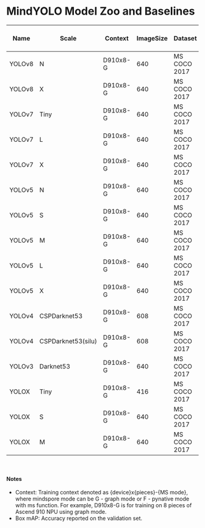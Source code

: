 # MindYOLO Model Zoo and Baselines

| Name   | Scale        | Context  | ImageSize | Dataset      | Box mAP (%) | Params | FLOPs  | Recipe                                                                                   | Download                                                                                                             |
|--------|--------------|----------|-----------|--------------|-------------|--------|--------|------------------------------------------------------------------------------------------|----------------------------------------------------------------------------------------------------------------------|
| YOLOv8 | N            | D910x8-G | 640       | MS COCO 2017 | 37.2        | 3.2M   | 8.7G   | [yaml](https://github.com/mindspore-lab/mindyolo/blob/master/configs/yolov8/yolov8n.yaml) | [weights](https://download.mindspore.cn/toolkits/mindyolo/yolov8/yolov8-n_500e_mAP372-cc07f5bd.ckpt)                 |
| YOLOv8 | X            | D910x8-G | 640       | MS COCO 2017 | 53.7        | 68.2M  | 257.8G | [yaml](https://github.com/mindspore-lab/mindyolo/blob/master/configs/yolov8/yolov8x.yaml) | [weights](https://download.mindspore.cn/toolkits/mindyolo/yolov8/yolov8-x_500e_mAP537-b958e1c7.ckpt)                 |
| YOLOv7 | Tiny         | D910x8-G | 640       | MS COCO 2017 | 37.5        | 6.2M   | 13.8G  | [yaml](https://github.com/mindspore-lab/mindyolo/blob/master/configs/yolov7/yolov7-tiny.yaml) | [weights](https://download.mindspore.cn/toolkits/mindyolo/yolov7/yolov7-tiny_300e_mAP375-d8972c94.ckpt)              |
| YOLOv7 | L            | D910x8-G | 640       | MS COCO 2017 | 50.8        | 36.9M  | 104.7G | [yaml](https://github.com/mindspore-lab/mindyolo/blob/master/configs/yolov7/yolov7.yaml) | [weights](https://download.mindspore.cn/toolkits/mindyolo/yolov7/yolov7_300e_mAP508-734ac919.ckpt)                   |
| YOLOv7 | X            | D910x8-G | 640       | MS COCO 2017 | 52.4        | 71.3M  | 189.9G | [yaml](https://github.com/mindspore-lab/mindyolo/blob/master/configs/yolov7/yolov7-x.yaml) | [weights](https://download.mindspore.cn/toolkits/mindyolo/yolov7/yolov7-x_300e_mAP524-e2f58741.ckpt)                 |
| YOLOv5 | N            | D910x8-G | 640       | MS COCO 2017 | 27.3        | 1.9M   | 4.5G   | [yaml](https://github.com/mindspore-lab/mindyolo/blob/master/configs/yolov5/yolov5n.yaml) | [weights](https://download.mindspore.cn/toolkits/mindyolo/yolov5/yolov5n_300e_mAP273-9b16bd7b.ckpt)                  |
| YOLOv5 | S            | D910x8-G | 640       | MS COCO 2017 | 37.6        | 7.2M   | 16.5G  | [yaml](https://github.com/mindspore-lab/mindyolo/blob/master/configs/yolov5/yolov5s.yaml) | [weights](https://download.mindspore.cn/toolkits/mindyolo/yolov5/yolov5s_300e_mAP376-860bcf3b.ckpt)                  |
| YOLOv5 | M            | D910x8-G | 640       | MS COCO 2017 | 44.9        | 21.2M  | 49.0G  | [yaml](https://github.com/mindspore-lab/mindyolo/blob/master/configs/yolov5/yolov5m.yaml) | [weights](https://download.mindspore.cn/toolkits/mindyolo/yolov5/yolov5m_300e_mAP449-e7bbf695.ckpt)                  |
| YOLOv5 | L            | D910x8-G | 640       | MS COCO 2017 | 48.5        | 46.5M  | 109.1G | [yaml](https://github.com/mindspore-lab/mindyolo/blob/master/configs/yolov5/yolov5l.yaml) | [weights](https://download.mindspore.cn/toolkits/mindyolo/yolov5/yolov5l_300e_mAP485-a28bce73.ckpt)                  |
| YOLOv5 | X            | D910x8-G | 640       | MS COCO 2017 | 50.5        | 86.7M  | 205.7G | [yaml](https://github.com/mindspore-lab/mindyolo/blob/master/configs/yolov5/yolov5x.yaml) | [weights](https://download.mindspore.cn/toolkits/mindyolo/yolov5/yolov5x_300e_mAP505-97d36ddc.ckpt)                  |
| YOLOv4 | CSPDarknet53 | D910x8-G | 608       | MS COCO 2017 | 45.4        | 27.6M  | 52G    | [yaml](https://github.com/mindspore-lab/mindyolo/blob/master/configs/yolov4/yolov4.yaml) | [weights](https://download.mindspore.cn/toolkits/mindyolo/yolov4/yolov4-cspdarknet53_320e_map454-50172f93.ckpt)      |
| YOLOv4 | CSPDarknet53(silu) | D910x8-G | 608       | MS COCO 2017 | 45.8        | 27.6M  | 52G    | [yaml](https://github.com/mindspore-lab/mindyolo/blob/master/configs/yolov4/yolov4-silu.yaml) | [weights](https://download.mindspore.cn/toolkits/mindyolo/yolov4/yolov4-cspdarknet53_silu_320e_map458-bdfc3205.ckpt) |
| YOLOv3 | Darknet53    | D910x8-G | 640       | MS COCO 2017 | 45.5        | 61.9M  | 156.4G | [yaml](https://github.com/mindspore-lab/mindyolo/blob/master/configs/yolov3/yolov3.yaml) | [weights](https://download.mindspore.cn/toolkits/mindyolo/yolov3/yolov3-darknet53_300e_mAP455-adfb27af.ckpt)         |
| YOLOX  | Tiny               | D910x8-G | 416       | MS COCO 2017 | 33.3        | 5.1M   | 6.5G   | [yaml](https://github.com/mindspore-lab/mindyolo/blob/master/configs/yolox/yolox-tiny.yaml)   | [weights](https://download.mindspore.cn/toolkits/mindyolo/yolox/yolox-tiny_300e_map333-e5ae3a2e.ckpt)               |
| YOLOX  | S                  | D910x8-G | 640       | MS COCO 2017 | 40.7        | 9.0M   | 26.8G  | [yaml](https://github.com/mindspore-lab/mindyolo/blob/master/configs/yolox/yolox-s.yaml)      | [weights](https://download.mindspore.cn/toolkits/mindyolo/yolox/yolox-s_300e_map407-2018bcfc.ckpt)                   |
| YOLOX  | M                  | D910x8-G | 640       | MS COCO 2017 | 46.7        | 25.3M  | 73.8G  | [yaml](https://github.com/mindspore-lab/mindyolo/blob/master/configs/yolox/yolox-m.yaml)      | [weights](https://download.mindspore.cn/toolkits/mindyolo/yolox/yolox-m_300e_map467-1c2e26c7.ckpt)                   |

<br>

#### Notes
- Context: Training context denoted as {device}x{pieces}-{MS mode}, where mindspore mode can be G - graph mode or F - pynative mode with ms function. For example, D910x8-G is for training on 8 pieces of Ascend 910 NPU using graph mode.
- Box mAP: Accuracy reported on the validation set.
